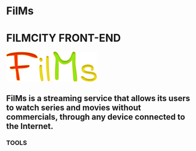 # FilMs
# FILMCITY FRONT-END

![FilMs](./Assets/images/FilMs.png)

## FilMs is a streaming service that allows its users to watch series and movies without commercials, through any device connected to the Internet.

### TOOLS
